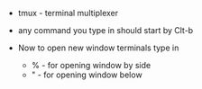 * tmux - terminal multiplexer

* any command you type in should start by Clt-b

* Now to open new window terminals type in 
    + % - for opening window by side
    + " - for opening window below 
